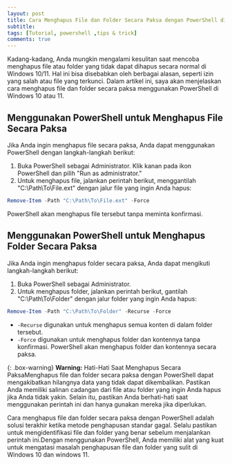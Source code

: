 ```yaml
---
layout: post
title: Cara Menghapus File dan Folder Secara Paksa dengan PowerShell di Windows 10/11
subtitle: 
tags: [Tutorial, powershell ,tips & trick]
comments: true
---
```


Kadang-kadang, Anda mungkin mengalami kesulitan saat mencoba menghapus file atau folder yang tidak dapat dihapus secara normal di Windows 10/11. Hal ini bisa disebabkan oleh berbagai alasan, seperti izin yang salah atau file yang terkunci. Dalam artikel ini, saya akan menjelaskan cara menghapus file dan folder secara paksa menggunakan PowerShell di Windows 10 atau 11.

## Menggunakan PowerShell untuk Menghapus File Secara Paksa

Jika Anda ingin menghapus file secara paksa, Anda dapat menggunakan PowerShell dengan langkah-langkah berikut:
1. Buka PowerShell sebagai Administrator. Klik kanan pada ikon PowerShell dan pilih "Run as administrator."
2. Untuk menghapus file, jalankan perintah berikut, menggantilah "C:\Path\To\File.ext" dengan jalur file yang ingin Anda hapus:
```powershell
Remove-Item -Path "C:\Path\To\File.ext" -Force
```
   PowerShell akan menghapus file tersebut tanpa meminta konfirmasi.

## Menggunakan PowerShell untuk Menghapus Folder Secara Paksa
Jika Anda ingin menghapus folder secara paksa, Anda dapat mengikuti langkah-langkah berikut:
1. Buka PowerShell sebagai Administrator.
2. Untuk menghapus folder, jalankan perintah berikut, gantilah "C:\Path\To\Folder" dengan jalur folder yang ingin Anda hapus:
```powershell 
Remove-Item -Path "C:\Path\To\Folder" -Recurse -Force
```
   * `-Recurse` digunakan untuk menghapus semua konten di dalam folder tersebut.
   * `-Force` digunakan untuk menghapus folder dan kontennya tanpa konfirmasi.
PowerShell akan menghapus folder dan kontennya secara paksa.

{: .box-warning}
**Warning:** Hati-Hati Saat Menghapus Secara PaksaMenghapus file dan folder secara paksa dengan PowerShell dapat mengakibatkan hilangnya data yang tidak dapat dikembalikan. Pastikan Anda memiliki salinan cadangan dari file atau folder yang ingin Anda hapus jika Anda tidak yakin. Selain itu, pastikan Anda berhati-hati saat menggunakan perintah ini dan hanya gunakan mereka jika diperlukan.

Cara menghapus file dan folder secara paksa dengan PowerShell adalah solusi terakhir ketika metode penghapusan standar gagal. Selalu pastikan untuk mengidentifikasi file dan folder yang benar sebelum menjalankan perintah ini.Dengan menggunakan PowerShell, Anda memiliki alat yang kuat untuk mengatasi masalah penghapusan file dan folder yang sulit di Windows 10 dan windows 11.

